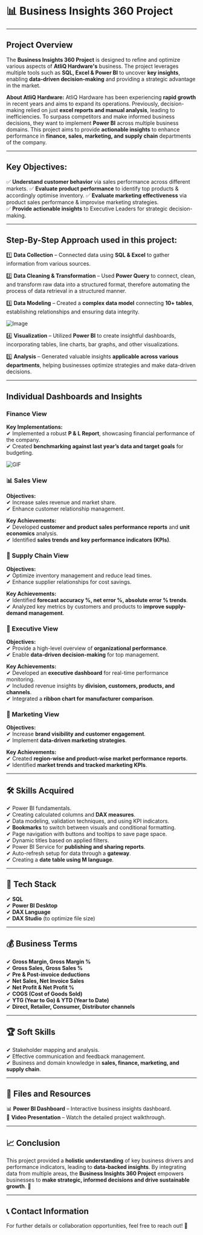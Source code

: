 # 📊 Business Insights 360 Project
---

## Project Overview

The **Business Insights 360 Project** is designed to refine and optimize various aspects of **AtliQ Hardware's** business. The project leverages multiple tools such as **SQL, Excel & Power BI** to uncover **key insights**, enabling **data-driven decision-making** and providing a strategic advantage in the market.

**About AtliQ Hardware:** AtliQ Hardware has been experiencing **rapid growth** in recent years and aims to expand its operations. Previously, decision-making relied on just **excel reports and manual analysis**, leading to inefficiencies. To surpass competitors and make informed business decisions, they want to implement **Power BI** across multiple business domains. This project aims to provide **actionable insights** to enhance performance in **finance, sales, marketing, and supply chain** departments of the company.

---

## Key Objectives: 
✅ **Understand customer behavior** via sales performance across different markets. 
✅ **Evaluate product performance** to identify top products & accordingly optimise inventory. 
✅ **Evaluate marketing effectiveness** via product sales performance & improvise marketing strategies.  
✅ **Provide actionable insights** to Executive Leaders for strategic decision-making.  

---

## Step-By-Step Approach used in this project:

1️⃣ **Data Collection** – Connected data using **SQL & Excel** to gather information from various sources.

2️⃣ **Data Cleaning & Transformation** – Used **Power Query** to connect, clean, and transform raw data into a structured format, therefore automating the process of data retrieval in a structured manner.   

3️⃣ **Data Modeling** – Created a **complex data model** connecting **10+ tables**, establishing relationships and ensuring data integrity. 

![Image](https://github.com/ferdinandroshan/Power-BI-Business-Insights-360-Project/blob/main/Additional%20Files%20%26%20Resources/Data%20Model%20-%20Business%20Insights%20360%20Project.png)

4️⃣ **Visualization** – Utilized **Power BI** to create insightful dashboards, incorporating tables, line charts, bar graphs, and other visualizations.  

5️⃣ **Analysis** – Generated valuable insights **applicable across various departments**, helping businesses optimize strategies and make data-driven decisions.  

---

## Individual Dashboards and Insights

### Finance View

**Key Implementations:**  
✔ Implemented a robust **P & L Report**, showcasing financial performance of the company.  
✔ Created **benchmarking against last year’s data and target goals** for budgeting. 

![GIF](https://github.com/ferdinandroshan/Power-BI-Business-Insights-360-Project/blob/main/Additional%20Files%20%26%20Resources/Finance%20View.gif)

### 📊 Sales View
**Objectives:**  
✔ Increase sales revenue and market share.  
✔ Enhance customer relationship management.  

**Key Achievements:**  
✔ Developed **customer and product sales performance reports** and **unit economics** analysis.  
✔ Identified **sales trends and key performance indicators (KPIs)**.  

### 🚛 Supply Chain View
**Objectives:**  
✔ Optimize inventory management and reduce lead times.  
✔ Enhance supplier relationships for cost savings.  

**Key Achievements:**  
✔ Identified **forecast accuracy %, net error %, absolute error % trends**.  
✔ Analyzed key metrics by customers and products to **improve supply-demand management**.  

### 🏢 Executive View
**Objectives:**  
✔ Provide a high-level overview of **organizational performance**.  
✔ Enable **data-driven decision-making** for top management.  

**Key Achievements:**  
✔ Developed an **executive dashboard** for real-time performance monitoring.  
✔ Included revenue insights by **division, customers, products, and channels**.  
✔ Integrated a **ribbon chart for manufacturer comparison**.  

### 📢 Marketing View
**Objectives:**  
✔ Increase **brand visibility and customer engagement**.  
✔ Implement **data-driven marketing strategies**.  

**Key Achievements:**  
✔ Created **region-wise and product-wise market performance reports**.  
✔ Identified **market trends and tracked marketing KPIs**.  

---

## 🛠 Skills Acquired
✔ Power BI fundamentals.  
✔ Creating calculated columns and **DAX measures**.  
✔ Data modeling, validation techniques, and using KPI indicators.  
✔ **Bookmarks** to switch between visuals and conditional formatting.  
✔ Page navigation with buttons and tooltips to save page space.  
✔ Dynamic titles based on applied filters.  
✔ Power BI Service for **publishing and sharing reports**.  
✔ Auto-refresh setup for data through a **gateway**.  
✔ Creating a **date table using M language**.  

---

## 🔧 Tech Stack
✔ **SQL**  
✔ **Power BI Desktop**  
✔ **DAX Language**  
✔ **DAX Studio** (to optimize file size)  

---

## 💰 Business Terms
✔ **Gross Margin, Gross Margin %**  
✔ **Gross Sales, Gross Sales %**  
✔ **Pre & Post-invoice deductions**  
✔ **Net Sales, Net Invoice Sales**  
✔ **Net Profit & Net Profit %**  
✔ **COGS (Cost of Goods Sold)**  
✔ **YTG (Year to Go) & YTD (Year to Date)**  
✔ **Direct, Retailer, Consumer, Distributor channels**  

---

## 🏆 Soft Skills
✔ Stakeholder mapping and analysis.  
✔ Effective communication and feedback management.  
✔ Business and domain knowledge in **sales, finance, marketing, and supply chain**.  

---

## 📁 Files and Resources
📊 **Power BI Dashboard** – Interactive business insights dashboard.  
🎥 **Video Presentation** – Watch the detailed project walkthrough.  

---

## 📈 Conclusion
This project provided a **holistic understanding** of key business drivers and performance indicators, leading to **data-backed insights**. By integrating data from multiple areas, the **Business Insights 360 Project** empowers businesses to **make strategic, informed decisions and drive sustainable growth**. 🚀

---

## 📞 Contact Information
For further details or collaboration opportunities, feel free to reach out! 🤝
